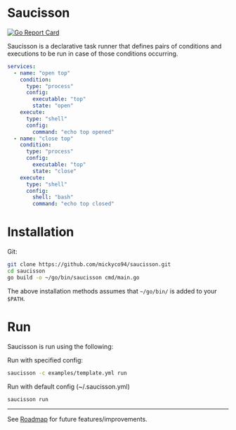# Saucisson

[![Go Report Card](https://goreportcard.com/badge/github.com/mickyco94/saucisson)](https://goreportcard.com/report/github.com/mickyco94/saucisson)

Saucisson is a declarative task runner that defines pairs of conditions and executions to be run in case of those conditions occurring.

```yaml
services:
  - name: "open top"
    condition:
      type: "process"
      config:
        executable: "top"
        state: "open"
    execute:
      type: "shell"
      config:
        command: "echo top opened"
  - name: "close top"
    condition:
      type: "process"
      config:
        executable: "top"
        state: "close"
    execute:
      type: "shell"
      config:
        shell: "bash"
        command: "echo top closed"
```

# Installation

Git:

```sh
git clone https://github.com/mickyco94/saucisson.git
cd saucisson
go build -o ~/go/bin/saucisson cmd/main.go
```

The above installation methods assumes that `~/go/bin/` is added to your `$PATH`.

# Run

Saucisson is run using the following:

Run with specified config:

```sh
saucisson -c examples/template.yml run
```

Run with default config (~/.saucisson.yml)

```sh
saucisson run
```

---

See [Roadmap](./ROADMAP.md) for future features/improvements.
